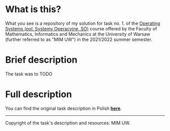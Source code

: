 # What is this?

What you see is a repository of my solution for task no. 1. of the [Operating Systems (pol. Systemy Operacyjne, SO)](https://usosweb.mimuw.edu.pl/kontroler.php?_action=katalog2/przedmioty/pokazPrzedmiot&prz_kod=1000-214bSOB) course offered by the Faculty of Mathematics, Informatics and Mechanics at the University of Warsaw (further referred to as "MIM UW") in the 2021/2022 summer semester.

# Brief description

The task was to TODO

# Full description 

You can find the original task description in Polish [**here**](https://github.com/kfernandez31/SO-1-Poly-Deg/blob/main/task_description.md).

---
Copyright of the task's description and resources: MIM UW.